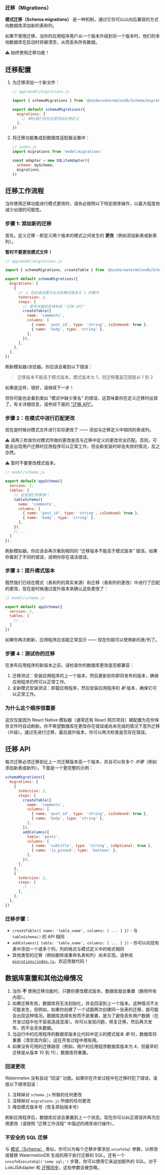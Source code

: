 ### 迁移（Migrations）

**模式迁移（Schema migrations）** 是一种机制，通过它你可以以向后兼容的方式向数据库添加新的表和列。

如果不使用迁移，当你的应用程序用户从一个版本升级到另一个版本时，他们的本地数据库在启动时将被清空，从而丢失所有数据。

⚠️ 始终使用迁移功能！

## 迁移配置

1. 为迁移添加一个新文件：

   ```js
   // app/model/migrations.js

   import { schemaMigrations } from '@nozbe/watermelondb/Schema/migrations'

   export default schemaMigrations({
     migrations: [
       // 稍后我们将在这里添加迁移定义
     ],
   })
   ```

2. 将迁移功能集成到数据库适配器设置中：

   ```js
   // index.js
   import migrations from 'model/migrations'

   const adapter = new SQLiteAdapter({
     schema: mySchema,
     migrations,
   })
   ```

## 迁移工作流程

当你使用迁移功能进行模式更改时，请务必按照以下特定顺序操作，以最大程度地减少出错的可能性。

### 步骤 1: 添加新的迁移

首先，定义迁移 - 即定义两个版本的模式之间发生的 **更改**（例如添加新表或新表列）。

**暂时不要更改模式文件！**

```js
// app/model/migrations.js

import { schemaMigrations, createTable } from '@nozbe/watermelondb/Schema/migrations'

export default schemaMigrations({
  migrations: [
    {
      // ⚠️ 将此值设置为比当前模式版本大 1 的数字
      toVersion: 2,
      steps: [
        // 更多详细信息请参阅 "迁移 API"
        createTable({
          name: 'comments',
          columns: [
            { name: 'post_id', type: 'string', isIndexed: true },
            { name: 'body', type: 'string' },
          ],
        }),
      ],
    },
  ],
})
```

刷新模拟器/浏览器。你应该会看到以下错误：

> 迁移版本不能高于模式版本。模式版本为 1，而迁移覆盖范围是从 1 到 2

如果是这样，很好，请继续下一步！

但你可能也会看到类似 "模式中缺少表名" 的错误，这意味着你在定义迁移时出错了。有关详细信息，请参阅下面的 ["迁移 API"](#migrations-api)。

### 步骤 2：在模式中进行匹配更改

现在是时候对模式文件进行实际更改了 —— 添加与迁移定义中相同的表或列。

⚠️ 请再三检查你对模式所做的更改是否与迁移中定义的更改完全匹配。否则，可能会出现用户迁移时应用程序可以正常工作，但全新安装时却会失败的情况，反之亦然。

⚠️ 暂时不要更改模式版本。

```js
// model/schema.js

export default appSchema({
  version: 1,
  tables: [
    // 这是我们的新表！
    tableSchema({
      name: 'comments',
      columns: [
        { name: 'post_id', type: 'string', isIndexed: true },
        { name: 'body', type: 'string' },
      ],
    }),
    // ...
  ]
})
```

刷新模拟器。你应该会再次看到相同的 “迁移版本不能高于模式版本” 错误。如果你看到了不同的错误，说明你存在语法错误。

### 步骤 3：提升模式版本

既然我们已经在模式（表和列的真实来源）和迁移（表和列的更改）中进行了匹配的更改，现在是时候通过提升版本来确认这些更改了：

```js
// model/schema.js

export default appSchema({
  version: 2,
  tables: [
    // ...
  ]
})
```

如果你再次刷新，应用程序应该能正常显示 —— 现在你就可以使用新的表/列了。

### 步骤 4：测试你的迁移

在发布应用程序的新版本之前，请检查你的数据库更改是否都兼容：

1. 迁移测试：安装应用程序的上一个版本，然后更新到你即将发布的版本，确保应用程序仍然可以正常工作。
2. 全新模式安装测试：卸载应用程序，然后安装应用程序的 _新_ 版本，确保它可以正常工作。

### 为什么这个顺序很重要

这仅仅是因为 React Native 模拟器（通常还有 React 网页项目）被配置为在你保存文件时自动刷新。你不希望数据库在更改存在错误或尚未完成的情况下意外迁移（升级）。通过先进行迁移，最后提升版本，你可以再次检查是否存在错误。

## 迁移 API

每次迁移必须迁移到比上一次迁移版本高一个版本，并且可以有多个 _步骤_（例如添加新表或新列）。下面是一个更完整的示例：

```js
schemaMigrations({
  migrations: [
    {
      toVersion: 3,
      steps: [
        createTable({
          name: 'comments',
          columns: [
            { name: 'post_id', type: 'string', isIndexed: true },
            { name: 'body', type: 'string' },
          ],
        }),
        addColumns({
          table: 'posts',
          columns: [
            { name: 'subtitle', type: 'string', isOptional: true },
            { name: 'is_pinned', type: 'boolean' },
          ],
        }),
      ],
    },
    {
      toVersion: 2,
      steps: [
        // ...
      ],
    },
  ],
})
```

### 迁移步骤：

- `createTable({ name: 'table_name', columns: [ ... ] })` - 与 `tableSchema()` 的 API 相同
- `addColumns({ table: 'table_name', columns: [ ... ] })` - 你可以向现有表中添加一个或多个列。列的格式与模式定义中的格式相同
- 其他类型的迁移（例如删除或重命名表和列）尚未实现。请参阅 [`migrations/index.js`](https://github.com/Nozbe/WatermelonDB/blob/master/src/Schema/migrations/index.js)。欢迎贡献代码！

## 数据库重置和其他边缘情况

1. 当你 **不** 使用迁移功能时，只要你更改模式版本，数据库就会重置（删除所有内容）。
2. 如果迁移失败，数据库将无法初始化，并会回滚到上一个版本。这种情况不太可能发生，但例如，如果你创建了一个试图两次创建同一张表的迁移，就可能会出现这种情况。数据库选择失败而不是重置，是为了避免丢失用户数据（在开发过程中也不容易造成混淆）。你可以发现问题，修复迁移，然后再次发布，而不会丢失数据。
3. 当运行中的应用程序的数据库版本比代码中定义的模式版本 *新* 时，数据库将重置（清空其内容）。这在开发过程中很有用。
4. 如果没有可用的迁移路径（例如，用户的应用程序数据库版本为 4，但最早的迁移是从版本 10 到 11），数据库将重置。

### 回滚更改

Watermelon 没有自动 “回滚” 功能。如果你在开发过程中在迁移时犯了错误，请按以下顺序回滚：

1. 注释掉对 `schema.js` 所做的任何更改
2. 注释掉对 `migrations.js` 所做的任何更改
3. 降低模式版本号（恢复原始版本号）

刷新应用程序后，数据库应该会重置到上一个状态。现在你可以纠正错误并再次应用更改（请按照 “迁移工作流程” 中描述的顺序进行操作）。

### 不安全的 SQL 迁移

与 [模式（Schema）](../Schema.md) 类似，你可以为每个迁移步骤添加 `unsafeSql` 参数，以修改或替换 WatermelonDB 生成的用于执行迁移的 SQL。还有一个 `unsafeExecuteSql('some sql;')` 步骤，你可以使用它来追加额外的 SQL。对于 LokiJSAdapter 和 [迁移同步](../Sync/Intro.md)，这些参数会被忽略。
